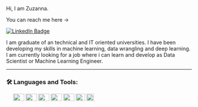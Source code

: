 Hi, I am Zuzanna.

You can reach me here -> <div id="badges">
  <a href="linkedin.com/in/zuzanna-juszczak-757aa21b9">
    <img src="https://img.shields.io/badge/LinkedIn-blue?style=for-the-badge&logo=linkedin&logoColor=white" alt="LinkedIn Badge" alt = "Linkedin Badge"/>
  </a>
  </div>
I am graduate of an technical and IT oriented universities. 
I have been developing my skills in machine learning, data wrangling and deep learning.
I am currently looking for a job where i can learn and develop as Data Scientist or 
Machine Learning Engineer. 

---
### :hammer_and_wrench: Languages and Tools:
<p align="left">
<img src="https://s3.dualstack.us-east-2.amazonaws.com/pythondotorg-assets/media/community/logos/python-logo-only.png" width="15" height="20" />
<img src="https://upload.wikimedia.org/wikipedia/commons/thumb/e/ed/Pandas_logo.svg/1200px-Pandas_logo.svg.png" width="30" height="20" />
<img src="https://miro.medium.com/max/765/1*cyXCE-JcBelTyrK-58w6_Q.png" width="30" height="20" />
<img src="https://camo.githubusercontent.com/aeb4f612bd9b40d81c62fcbebd6db44a5d4344b8b962be0138817e18c9c06963/68747470733a2f2f7777772e74656e736f72666c6f772e6f72672f696d616765732f74665f6c6f676f5f686f72697a6f6e74616c2e706e67" width="30" height="20" />
<img src="https://matplotlib.org/stable/_images/sphx_glr_logos2_003.png" width="30" height="20" />
<img src="https://upload.wikimedia.org/wikipedia/commons/thumb/8/8a/Plotly-logo.png/1200px-Plotly-logo.png" width="30" height="20" />
<img src="https://bms.com.pl/wordpress/wp-content/uploads/2015/10/microsoft-sql-server-logo.png" width="25" height="20" />
<img src="https://upload.wikimedia.org/wikipedia/commons/thumb/1/1b/R_logo.svg/724px-R_logo.svg.png" width="20" height="20" />
</p>
